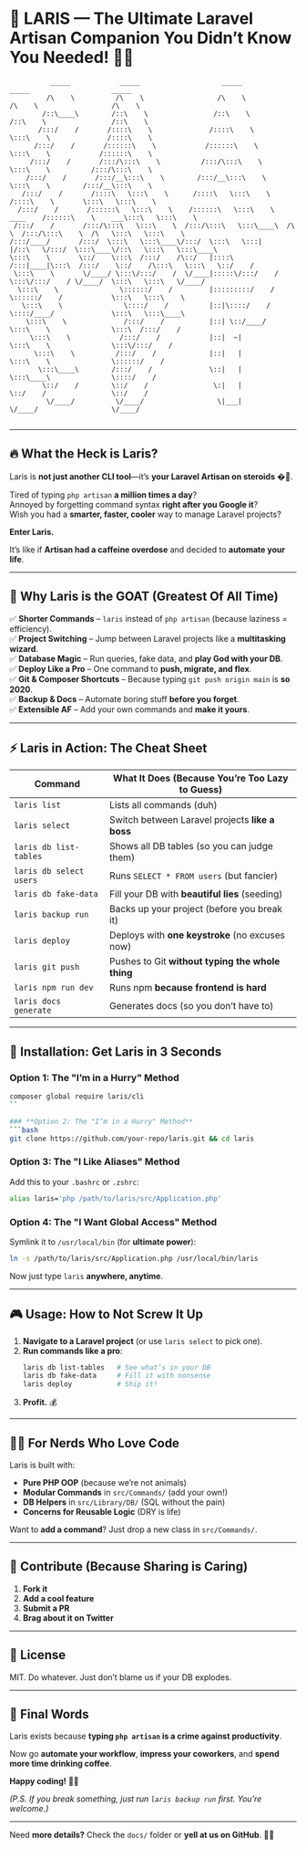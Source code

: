 # 🚀 **LARIS** — The Ultimate Laravel Artisan Companion You Didn’t Know You Needed! 🎩✨  



```
          _____            _____                    _____                    _____                    _____          
         /\    \          /\    \                  /\    \                  /\    \                  /\    \         
        /::\____\        /::\    \                /::\    \                /::\    \                /::\    \        
       /:::/    /       /::::\    \              /::::\    \               \:::\    \              /::::\    \       
      /:::/    /       /::::::\    \            /::::::\    \               \:::\    \            /::::::\    \      
     /:::/    /       /:::/\:::\    \          /:::/\:::\    \               \:::\    \          /:::/\:::\    \     
    /:::/    /       /:::/__\:::\    \        /:::/__\:::\    \               \:::\    \        /:::/__\:::\    \    
   /:::/    /       /::::\   \:::\    \      /::::\   \:::\    \              /::::\    \       \:::\   \:::\    \   
  /:::/    /       /::::::\   \:::\    \    /::::::\   \:::\    \    ____    /::::::\    \    ___\:::\   \:::\    \  
 /:::/    /       /:::/\:::\   \:::\    \  /:::/\:::\   \:::\____\  /\   \  /:::/\:::\    \  /\   \:::\   \:::\    \ 
/:::/____/       /:::/  \:::\   \:::\____\/:::/  \:::\   \:::|    |/::\   \/:::/  \:::\____\/::\   \:::\   \:::\____\
\:::\    \       \::/    \:::\  /:::/    /\::/   |::::\  /:::|____|\:::\  /:::/    \::/    /\:::\   \:::\   \::/    /
 \:::\    \       \/____/ \:::\/:::/    /  \/____|:::::\/:::/    /  \:::\/:::/    / \/____/  \:::\   \:::\   \/____/ 
  \:::\    \               \::::::/    /         |:::::::::/    /    \::::::/    /            \:::\   \:::\    \     
   \:::\    \               \::::/    /          |::|\::::/    /      \::::/____/              \:::\   \:::\____\    
    \:::\    \              /:::/    /           |::| \::/____/        \:::\    \               \:::\  /:::/    /    
     \:::\    \            /:::/    /            |::|  ~|               \:::\    \               \:::\/:::/    /     
      \:::\    \          /:::/    /             |::|   |                \:::\    \               \::::::/    /      
       \:::\____\        /:::/    /              \::|   |                 \:::\____\               \::::/    /       
        \::/    /        \::/    /                \:|   |                  \::/    /                \::/    /        
         \/____/          \/____/                  \|___|                   \/____/                  \/____/         
                                                                                                                     
```
---

## **🔥 What the Heck is Laris?**  

Laris is **not just another CLI tool**—it’s **your Laravel Artisan on steroids** �💉.  

Tired of typing `php artisan` **a million times a day**?  
Annoyed by forgetting command syntax **right after you Google it**?  
Wish you had a **smarter, faster, cooler** way to manage Laravel projects?  

**Enter Laris.**  

It’s like if **Artisan had a caffeine overdose** and decided to **automate your life**.  

---

## **💎 Why Laris is the GOAT (Greatest Of All Time)**  

✅ **Shorter Commands** – `laris` instead of `php artisan` (because laziness = efficiency).  
✅ **Project Switching** – Jump between Laravel projects like a **multitasking wizard**.  
✅ **Database Magic** – Run queries, fake data, and **play God with your DB**.  
✅ **Deploy Like a Pro** – One command to **push, migrate, and flex**.  
✅ **Git & Composer Shortcuts** – Because typing `git push origin main` is **so 2020**.  
✅ **Backup & Docs** – Automate boring stuff **before you forget**.  
✅ **Extensible AF** – Add your own commands and **make it yours**.  

---

## **⚡ Laris in Action: The Cheat Sheet**  

| Command                  | What It Does (Because You’re Too Lazy to Guess) |  
|--------------------------|------------------------------------------------|  
| `laris list`             | Lists all commands (duh) |  
| `laris select`           | Switch between Laravel projects **like a boss** |  
| `laris db list-tables`   | Shows all DB tables (so you can judge them) |  
| `laris db select users`  | Runs `SELECT * FROM users` (but fancier) |  
| `laris db fake-data`     | Fill your DB with **beautiful lies** (seeding) |  
| `laris backup run`       | Backs up your project (before you break it) |  
| `laris deploy`           | Deploys with **one keystroke** (no excuses now) |  
| `laris git push`         | Pushes to Git **without typing the whole thing** |  
| `laris npm run dev`      | Runs npm **because frontend is hard** |  
| `laris docs generate`    | Generates docs (so you don’t have to) |  

---

## **🚀 Installation: Get Laris in 3 Seconds**  

### **Option 1: The "I’m in a Hurry" Method**  
```bash
composer global require laris/cli
``

### **Option 2: The "I’m in a Hurry" Method**  
```bash  
git clone https://github.com/your-repo/laris.git && cd laris  
```  

### **Option 3: The "I Like Aliases" Method**  
Add this to your `.bashrc` or `.zshrc`:  
```bash  
alias laris='php /path/to/laris/src/Application.php'  
```  

### **Option 4: The "I Want Global Access" Method**  
Symlink it to `/usr/local/bin` (for **ultimate power**):  
```bash  
ln -s /path/to/laris/src/Application.php /usr/local/bin/laris  
```  

Now just type `laris` **anywhere, anytime**.  

---

## **🎮 Usage: How to Not Screw It Up**  

1. **Navigate to a Laravel project** (or use `laris select` to pick one).  
2. **Run commands like a pro**:  
   ```bash  
   laris db list-tables   # See what’s in your DB  
   laris db fake-data     # Fill it with nonsense  
   laris deploy           # Ship it!  
   ```  
3. **Profit.** 💰  

---

## **🧑‍💻 For Nerds Who Love Code**  

Laris is built with:  
- **Pure PHP OOP** (because we’re not animals)  
- **Modular Commands** in `src/Commands/` (add your own!)  
- **DB Helpers** in `src/Library/DB/` (SQL without the pain)  
- **Concerns for Reusable Logic** (DRY is life)  

Want to **add a command**? Just drop a new class in `src/Commands/`.  

---

## **🤝 Contribute (Because Sharing is Caring)**  

1. **Fork it**  
2. **Add a cool feature**  
3. **Submit a PR**  
4. **Brag about it on Twitter**  

---

## **📜 License**  

MIT. Do whatever. Just don’t blame us if your DB explodes.  

---

## **🎤 Final Words**  

Laris exists because **typing `php artisan` is a crime against productivity**.  

Now go **automate your workflow**, **impress your coworkers**, and **spend more time drinking coffee**.  

**Happy coding!** 🚀🔥  

*(P.S. If you break something, just run `laris backup run` first. You’re welcome.)*  

---  

Need **more details?** Check the `docs/` folder or **yell at us on GitHub**. 🎤💬
